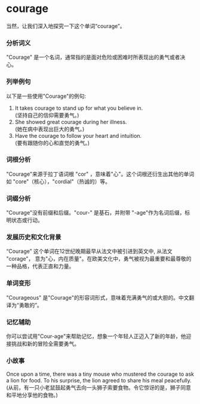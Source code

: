 # courage

当然，让我们深入地探究一下这个单词“courage”。

  

### 分析词义

  

"Courage" 是一个名词，通常指的是面对危险或困难时所表现出的勇气或者决心。

  

### 列举例句

  

以下是一些使用"Courage"的例句:

  

1.  It takes courage to stand up for what you believe in.  
    (坚持自己的信仰需要勇气。)
2.  She showed great courage during her illness.  
    (她在病中表现出巨大的勇气。)
3.  Have the courage to follow your heart and intuition.  
    (要有跟随你的心和直觉的勇气。)

  

### 词根分析

  

"Courage"来源于拉丁语词根 "cor" ，意味着"心"。这个词根还衍生出其他的单词如 "core"（核心），"cordial"（热诚的）等。

  

### 词缀分析

  

"Courage"没有前缀和后缀。"cour-" 是基石，并附带 "-age"作为名词后缀，标明状态或行动。

  

### 发展历史和文化背景

  

“Courage” 这个单词在12世纪晚期最早从法文中被引进到英文中, 从法文 "corage"， 意为"心，内在质量"。在欧美文化中，勇气被视为最重要和最尊敬的一种品格，代表正直和力量。

  

### 单词变形

  

"Courageous" 是"Courage"的形容词形式，意味着充满勇气的或大胆的。中文翻译为“勇敢的”。

  

### 记忆辅助

  

你可以尝试用"Cour-age"来帮助记忆，想象一个年轻人正迈入了新的年龄，他迎接挑战和新的冒险全需要勇气。

  

### 小故事

  

Once upon a time, there was a tiny mouse who mustered the courage to ask a lion for food. To his surprise, the lion agreed to share his meal peacefully. (从前，有一只小老鼠鼓起勇气去向一头狮子索要食物。令它惊讶的是，狮子同意和平地分享他的食物。)
